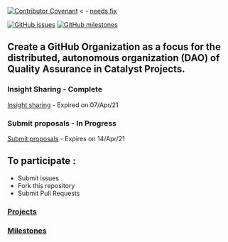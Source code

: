 [![Contributor Covenant](https://img.shields.io/badge/Contributor%20Covenant-v2.0%20adopted-ff69b4.svg)](CODE_OF_CONDUCT.md) < - [needs fix](https://github.com/Quality-Assurance-DAO/DAO-Open-Source/issues/2)

[![GitHub issues](https://img.shields.io/github/issues/Quality-Assurance-DAO/F5-Developer-ecosystem-Proposal?style=flat-square)](https://github.com/Quality-Assurance-DAO/F5-Developer-ecosystem-Proposal/issues)
[![GitHub milestones](https://img.shields.io/github/milestones/open/Quality-Assurance-DAO/F5-Developer-ecosystem-Proposal?style=flat-square)](https://github.com/Quality-Assurance-DAO/F5-Developer-ecosystem-Proposal/milestones)

## Create a GitHub Organization as a focus for the distributed, autonomous organization (DAO) of Quality Assurance in Catalyst Projects.

### Insight Sharing - Complete

[Insight sharing](https://github.com/Quality-Assurance-DAO/F5-Developer-ecosystem-Proposal/tree/main/Project-Catalyst/Insight-Sharing) - Expired on 07/Apr/21 

### Submit proposals - In Progress

[Submit proposals](https://github.com/Quality-Assurance-DAO/F5-Developer-ecosystem-Proposal/tree/main/Project-Catalyst/Proposal) - Expires on 14/Apr/21 

## To participate :

* Submit issues
* Fork this repository
* Submit Pull Requests

### [Projects](https://github.com/Quality-Assurance-DAO/F5-Developer-ecosystem-Proposal/projects) 

### [Milestones](https://github.com/Quality-Assurance-DAO/F5-Developer-ecosystem-Proposal/milestones) 





